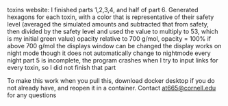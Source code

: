 toxins website: I finished parts 1,2,3,4, and half of part 6.
Generated hexagons for each toxin, with a color that is representative of their safety level (averaged the simulated amounts and subtracted that from safety, then divided by the safety level and used the value to multiply to 53, which is my initial green value)
opacity relative to 700 g/mol, opacity = 100% if above 700 g/mol
the displays window can be changed
the display works on night mode though it does not automatically change to nightmode every night
part 5 is incomplete, the program crashes when I try to input links for every toxin, so I did not finish that part

To make this work when you pull this, download docker desktop if you do not already have, and reopen it in a container. Contact at665@cornell.edu for any questions
